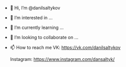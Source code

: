 - 👋 Hi, I’m @danilsaltykov
- 👀 I’m interested in ...
- 🌱 I’m currently learning ...
- 💞️ I’m looking to collaborate on ...
- 📫 How to reach me 
   VK:  https://vk.com/danilsaltykov

   Instagram:  https://www.instagram.com/dansaltyk/

<!---
danilsaltykov/danilsaltykov is a ✨ special ✨ repository because its `README.md` (this file) appears on your GitHub profile.
You can click the Preview link to take a look at your changes.
--->

